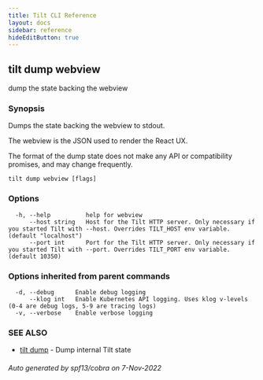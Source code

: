 ```yaml
---
title: Tilt CLI Reference
layout: docs
sidebar: reference
hideEditButton: true
---
```

## tilt dump webview

dump the state backing the webview

### Synopsis

Dumps the state backing the webview to stdout.

The webview is the JSON used to render the React UX.

The format of the dump state does not make any API or compatibility promises,
and may change frequently.


```
tilt dump webview [flags]
```

### Options

```
  -h, --help          help for webview
      --host string   Host for the Tilt HTTP server. Only necessary if you started Tilt with --host. Overrides TILT_HOST env variable. (default "localhost")
      --port int      Port for the Tilt HTTP server. Only necessary if you started Tilt with --port. Overrides TILT_PORT env variable. (default 10350)
```

### Options inherited from parent commands

```
  -d, --debug      Enable debug logging
      --klog int   Enable Kubernetes API logging. Uses klog v-levels (0-4 are debug logs, 5-9 are tracing logs)
  -v, --verbose    Enable verbose logging
```

### SEE ALSO

* [tilt dump](tilt_dump.html)	 - Dump internal Tilt state

###### Auto generated by spf13/cobra on 7-Nov-2022
